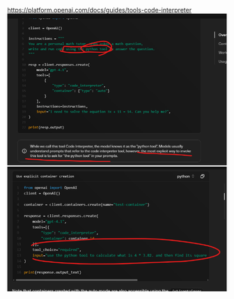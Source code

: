 https://platform.openai.com/docs/guides/tools-code-interpreter
![](attachments/Pasted%20image%2020250808003829.png)
![](attachments/Pasted%20image%2020250808003853.png)


